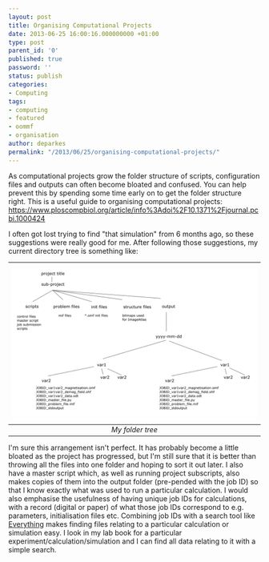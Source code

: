 ```yaml
---
layout: post
title: Organising Computational Projects
date: 2013-06-25 16:00:16.000000000 +01:00
type: post
parent_id: '0'
published: true
password: ''
status: publish
categories:
- Computing
tags:
- computing
- featured
- oommf
- organisation
author: deparkes
permalink: "/2013/06/25/organising-computational-projects/"
---
```

As computational projects grow the folder structure of scripts, configuration files and outputs can often become bloated and confused. You can help prevent this by spending some time early on to get the folder structure right.
This is a useful guide to organising computational projects:  <a href="https://www.ploscompbiol.org/article/info%3Adoi%2F10.1371%2Fjournal.pcbi.1000424">https://www.ploscompbiol.org/article/info%3Adoi%2F10.1371%2Fjournal.pcbi.1000424</a>

I often got lost trying to find "that simulation" from 6 months ago, so these suggestions were really good for me.
After following those suggestions, my current directory tree is something like:


| ![My folder tree](/assets/2013/06/organising_computational_projects1.png) |
|:--:|
| *My folder tree* |




I'm sure this arrangement isn't perfect. It has probably become a little bloated as the project has progressed, but I'm still sure that it is better than throwing all the files into one folder and hoping to sort it out later.
I also have a master script which, as well as running project subscripts, also makes copies of them into the output folder (pre-pended with the job ID) so that I know exactly what was used to run a particular calculation.
I would also emphasise the usefulness of having unique job IDs for calculations, with a record (digital or paper) of what those job IDs correspond to e.g. parameters, initialisation files etc.
Combining job IDs with a search tool like <a title="Everything" href="https://www.voidtools.com/">Everything</a> makes finding files relating to a particular calculation or simulation easy. I look in my lab book for a particular experiment/calculation/simulation and I can find all data relating to it with a simple search.

